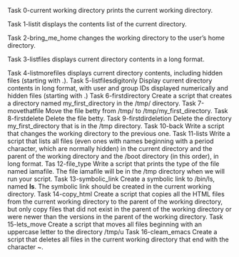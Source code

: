Task 0-current working directory prints the current working directory.

Task 1-listit displays the contents list of the current directory.

Task 2-bring_me_home changes the working directory to the user’s home directory.

Task 3-listfiles displays current directory contents in a long format.

Task 4-listmorefiles displays current directory contents, including hidden files (starting with .).
Task 5-listfilesdigitonly Display current directory contents in long format,
with user and group IDs displayed numerically and hidden files (starting with
.)
Task 6-firstdirectory Create a script that creates a directory named my_first_directory in the /tmp/ directory.
Task 7-movethatfile Move the file betty from /tmp/ to /tmp/my_first_directory.
Task 8-firstdelete Delete the file betty.
Task 9-firstdirdeletion Delete the directory my_first_directory that is in the /tmp directory.
Task 10-back Write a script that changes the working directory to the previous one.
Task 11-lists Write a script that lists all files (even ones with names beginning with a period character, which are normally hidden) in the current directory and the parent of the working directory and the /boot directory (in this order), in long format.
Tas 12-file_type Write a script that prints the type of the file named iamafile. The file iamafile will be in the /tmp directory when we will run your script.
Task 13-symbolic_link Create a symbolic link to /bin/ls, named __ls__. The symbolic link should be created in the current working directory.
Task 14-copy_html Create a script that copies all the HTML files from the current working directory to the parent of the working directory, but only copy files that did not exist in the parent of the working directory or were newer than the versions in the parent of the working directory.
Task 15-lets_move Create a script that moves all files beginning with an uppercase letter to the directory /tmp/u
Task 16-cleam_emacs Create a script that deletes all files in the current working directory that end with the character ~. 

